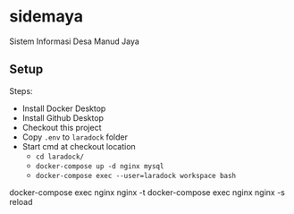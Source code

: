 # sidemaya
Sistem Informasi Desa Manud Jaya

## Setup

Steps:
- Install Docker Desktop
- Install Github Desktop
- Checkout this project
- Copy `.env` to `laradock` folder
- Start cmd at checkout location
  - `cd laradock/`
  - `docker-compose up -d nginx mysql`
  - `docker-compose exec --user=laradock workspace bash`


docker-compose exec nginx nginx -t
docker-compose exec nginx nginx -s reload